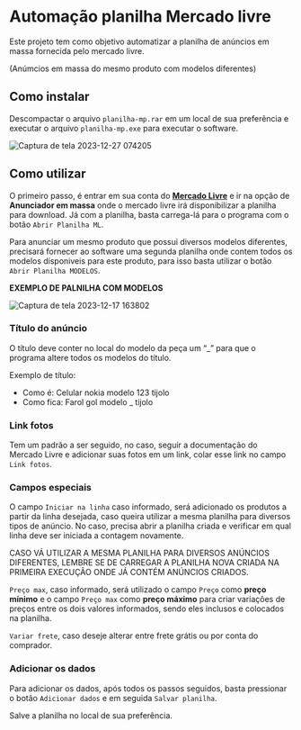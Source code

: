 # Automação planilha Mercado livre
  Este projeto tem como objetivo automatizar a planilha de anúncios em massa fornecida pelo mercado livre.

  (Anúmcios em massa do mesmo produto com modelos diferentes)

## Como instalar
  Descompactar o arquivo `planilha-mp.rar` em um local de sua preferência e executar o arquivo `planilha-mp.exe` para executar o software.
  
  ![Captura de tela 2023-12-27 074205](https://github.com/danielVaini/ml-xlsx-automate/assets/57446226/63bb131c-06f0-4305-9eb6-9a8c14ba4e06)

## Como utilizar
  O primeiro passo, é entrar em sua conta do [**Mercado Livre**](https://www.mercadolivre.com.br/) e ir na opção de **Anunciador em massa** onde o mercado livre irá disponibilizar a planilha para download. Já com a planilha, basta carrega-lá para o programa com o botão `Abrir Planilha ML`.

  Para anunciar um mesmo produto que possui diversos modelos diferentes, precisará fornecer ao software uma segunda planilha onde contem todos os modelos dísponiveis para este produto, para isso basta utilizar o botão `Abrir Planilha MODELOS`.

  **EXEMPLO DE PALNILHA COM MODELOS**
  
  ![Captura de tela 2023-12-17 163802](https://github.com/danielVaini/ml-xlsx-automate/assets/57446226/5632747f-8301-4b3d-b9d3-c401afeff567)

### Título do anúncio
  O título deve conter no local do modelo da peça um “_”  para que o programa altere todos os modelos do título.

  Exemplo de título: 
  - Como é: Celular nokia modelo 123 tijolo
  - Como fica: Farol gol modelo _ tijolo

### Link fotos
  Tem um padrão a ser seguido, no caso, seguir a documentação do Mercado Livre e adicionar suas fotos em um link, colar esse link no campo `Link fotos`.

### Campos especiais
  O campo `Iniciar na linha` caso informado, será adicionado os produtos a partir da linha desejada, caso queira utilizar a mesma planilha para diversos tipos de anúncio. No caso, precisa abrir a planilha criada e verificar em qual linha deve ser iniciada a contagem novamente. 
  
  CASO VÁ UTILIZAR A MESMA PLANILHA PARA DIVERSOS ANÚNCIOS DIFERENTES, LEMBRE SE DE CARREGAR A PLANILHA NOVA CRIADA NA PRIMEIRA EXECUÇÃO ONDE JÁ CONTÉM ANÚNCIOS CRIADOS.
  
  
  `Preço max`, caso informado, será utilizado o campo `Preço` como **preço mínimo** e o campo `Preço max` como **preço máximo** para criar variações de preços entre os dois valores informados, sendo eles inclusos e colocados na planilha.
  
  `Variar frete`, caso deseje alterar entre frete grátis ou por conta do comprador.

### Adicionar os dados

  Para adicionar os dados, após todos os passos seguidos, basta pressionar  o botão `Adicionar dados` e em seguida `Salvar planilha`.

Salve a planilha no local de sua preferência.
